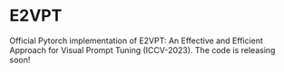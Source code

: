 # E2VPT
Official Pytorch implementation of E2VPT: An Effective and Efficient Approach for Visual Prompt Tuning (ICCV-2023).
The code is releasing soon!
